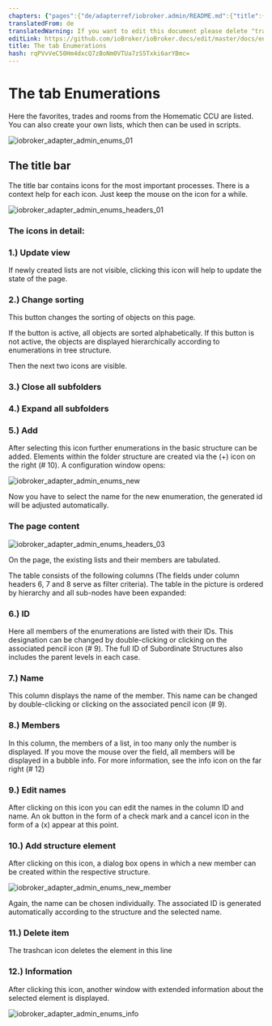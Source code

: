 ```yaml
---
chapters: {"pages":{"de/adapterref/iobroker.admin/README.md":{"title":{"de":"no title"},"content":"de/adapterref/iobroker.admin/README.md"},"de/adapterref/iobroker.admin/admin/tab-adapters.md":{"title":{"de":"Der Reiter Adapter"},"content":"de/adapterref/iobroker.admin/admin/tab-adapters.md"},"de/adapterref/iobroker.admin/admin/tab-instances.md":{"title":{"de":"Der Reiter Instanzen"},"content":"de/adapterref/iobroker.admin/admin/tab-instances.md"},"de/adapterref/iobroker.admin/admin/tab-objects.md":{"title":{"de":"Der Reiter Objekte"},"content":"de/adapterref/iobroker.admin/admin/tab-objects.md"},"de/adapterref/iobroker.admin/admin/tab-states.md":{"title":{"de":"Der Reiter Zustände"},"content":"de/adapterref/iobroker.admin/admin/tab-states.md"},"de/adapterref/iobroker.admin/admin/tab-groups.md":{"title":{"de":"Der Reiter Gruppen"},"content":"de/adapterref/iobroker.admin/admin/tab-groups.md"},"de/adapterref/iobroker.admin/admin/tab-users.md":{"title":{"de":"Der Reiter Benutzer"},"content":"de/adapterref/iobroker.admin/admin/tab-users.md"},"de/adapterref/iobroker.admin/admin/tab-events.md":{"title":{"de":"Der Reiter Ereignisse"},"content":"de/adapterref/iobroker.admin/admin/tab-events.md"},"de/adapterref/iobroker.admin/admin/tab-hosts.md":{"title":{"de":"Der Reiter Hosts"},"content":"de/adapterref/iobroker.admin/admin/tab-hosts.md"},"de/adapterref/iobroker.admin/admin/tab-enums.md":{"title":{"de":"Der Reiter Aufzählungen"},"content":"de/adapterref/iobroker.admin/admin/tab-enums.md"},"de/adapterref/iobroker.admin/admin/tab-log.md":{"title":{"de":"Der Reiter Log"},"content":"de/adapterref/iobroker.admin/admin/tab-log.md"},"de/adapterref/iobroker.admin/admin/tab-system.md":{"title":{"de":"Die Systemeinstellungen"},"content":"de/adapterref/iobroker.admin/admin/tab-system.md"}}}
translatedFrom: de
translatedWarning: If you want to edit this document please delete "translatedFrom" field, elsewise this document will be translated automatically again
editLink: https://github.com/ioBroker/ioBroker.docs/edit/master/docs/en/adapterref/iobroker.admin/admin/tab-enums.md
title: The tab Enumerations
hash: rqPVvVeC50Hm4dxcQ7zBoNm0VTUa7zS5Txki6arYBmc=
---
```

# The tab Enumerations
Here the favorites, trades and rooms from the Homematic CCU are listed.
You can also create your own lists, which then can be used in scripts.

![iobroker_adapter_admin_enums_01](../../../../de/adapterref/iobroker.admin/admin/img/tab-enums_Enums_01.jpg)

## The title bar
The title bar contains icons for the most important processes.
There is a context help for each icon. Just keep the mouse on the icon for a while.

![iobroker_adapter_admin_enums_headers_01](../../../../de/adapterref/iobroker.admin/admin/img/ioBroker_Adapter_admin_Enums_Headers_01.jpg)

### **The icons in detail:**
### **1.) Update view**
If newly created lists are not visible, clicking this icon will help to update the state of the page.

### **2.) Change sorting**
This button changes the sorting of objects on this page.

If the button is active, all objects are sorted alphabetically.
If this button is not active, the objects are displayed hierarchically according to enumerations in tree structure.

Then the next two icons are visible.

### **3.) Close all subfolders**
### **4.) Expand all subfolders**
### **5.) Add**
After selecting this icon further enumerations in the basic structure can be added.
Elements within the folder structure are created via the (+) icon on the right (# 10).
A configuration window opens:

![iobroker_adapter_admin_enums_new](../../../../de/adapterref/iobroker.admin/admin/img/tab-enums_Enums_new.jpg)

Now you have to select the name for the new enumeration, the generated id will be adjusted automatically.

### The page content
![iobroker_adapter_admin_enums_headers_03](../../../../de/adapterref/iobroker.admin/admin/img/tab-enums_Enums_Headers_03.jpg)

On the page, the existing lists and their members are tabulated.

The table consists of the following columns (The fields under column headers 6, 7 and 8 serve as filter criteria). The table in the picture is ordered by hierarchy and all sub-nodes have been expanded:

### **6.) ID**
Here all members of the enumerations are listed with their IDs. This designation can be changed by double-clicking or clicking on the associated pencil icon (# 9).
The full ID of Subordinate Structures also includes the parent levels in each case.

### **7.) Name**
This column displays the name of the member. This name can be changed by double-clicking or clicking on the associated pencil icon (# 9).

### **8.) Members**
In this column, the members of a list, in too many only the number is displayed.
If you move the mouse over the field, all members will be displayed in a bubble info.
For more information, see the info icon on the far right (# 12)

### **9.) Edit names**
After clicking on this icon you can edit the names in the column ID and name.
An ok button in the form of a check mark and a cancel icon in the form of a (x) appear at this point.

### **10.) Add structure element**
After clicking on this icon, a dialog box opens in which a new member can be created within the respective structure.

![iobroker_adapter_admin_enums_new_member](../../../../de/adapterref/iobroker.admin/admin/img/tab-enums_Enums_new_Member.jpg)

Again, the name can be chosen individually. The associated ID is generated automatically according to the structure and the selected name.

### **11.) Delete item**
The trashcan icon deletes the element in this line

### **12.) Information**
After clicking this icon, another window with extended information about the selected element is displayed.

![iobroker_adapter_admin_enums_info](../../../../de/adapterref/iobroker.admin/admin/img/tab-enums_Enums_Info.jpg)